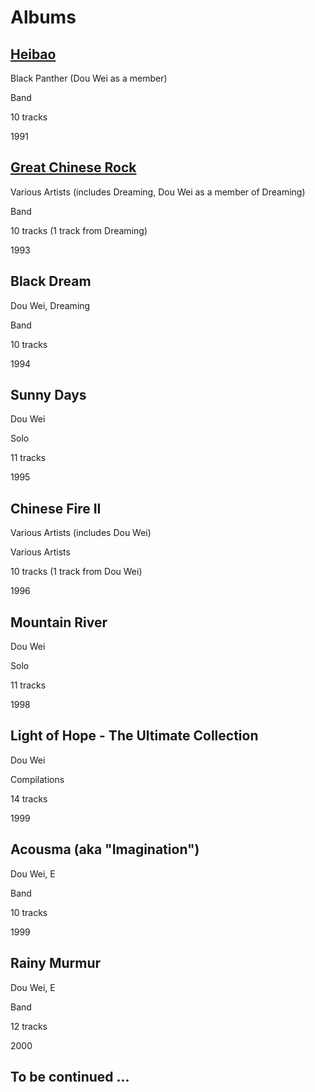 <h1>Albums</h1>

[<h2>Heibao</h2>](heibao)

Black Panther (Dou Wei as a member)

Band

10 tracks

1991

[<h2>Great Chinese Rock</h2>](great-chinese-rock)

Various Artists (includes Dreaming, Dou Wei as a member of Dreaming)

Band

10 tracks (1 track from Dreaming)

1993

## Black Dream

Dou Wei, Dreaming

Band

10 tracks

1994

## Sunny Days

Dou Wei

Solo

11 tracks

1995

## Chinese Fire II

Various Artists (includes Dou Wei)

Various Artists

10 tracks (1 track from Dou Wei)

1996

## Mountain River

Dou Wei

Solo

11 tracks

1998

## Light of Hope - The Ultimate Collection

Dou Wei

Compilations

14 tracks

1999

## Acousma (aka "Imagination")

Dou Wei, E

Band

10 tracks

1999

## Rainy Murmur

Dou Wei, E

Band

12 tracks

2000

## To be continued ...
